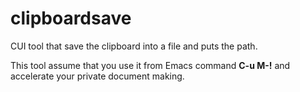 # clipboardsave
CUI tool that save the clipboard into a file and puts the path.

This tool assume that you use it from Emacs command **C-u M-!** and accelerate your private document making.
